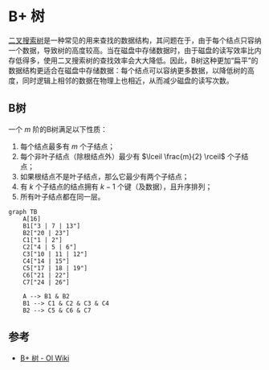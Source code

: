 # B+ 树

[二叉搜索树](binary-search-tree.md)是一种常见的用来查找的数据结构，其问题在于，由于每个结点只容纳一个数据，导致树的高度较高。当在磁盘中存储数据时，由于磁盘的读写效率比内存低得多，使用二叉搜索树的查找效率会大大降低。因此，B树这种更加“扁平”的数据结构更适合在磁盘中存储数据：每个结点可以容纳更多数据，以降低树的高度，同时逻辑上相邻的数据在物理上也相近，从而减少磁盘的读写次数。

## B树

一个 $m$ 阶的B树满足以下性质：

1. 每个结点最多有 $m$ 个子结点；
2. 每个非叶子结点（除根结点外）最少有 $\lceil \frac{m}{2} \rceil$ 个子结点；
3. 如果根结点不是叶子结点，那么它最少有两个子结点；
4. 有 $k$ 个子结点的结点拥有 $k-1$ 个键（及数据），且升序排列；
5. 所有叶子结点都在同一层。

```mermaid
graph TB
    A[16]
    B1["3 | 7 | 13"]
    B2["20 | 23"]
    C1["1 | 2"]
    C2["4 | 5 | 6"]
    C3["10 | 11 | 12"]
    C4["14 | 15"]
    C5["17 | 18 | 19"]
    C6["21 | 22"]
    C7["24 | 26"]

    A --> B1 & B2
    B1 --> C1 & C2 & C3 & C4
    B2 --> C5 & C6 & C7
```

## 参考

- [B+ 树 - OI Wiki](https://oi-wiki.org/ds/bplus-tree/)
